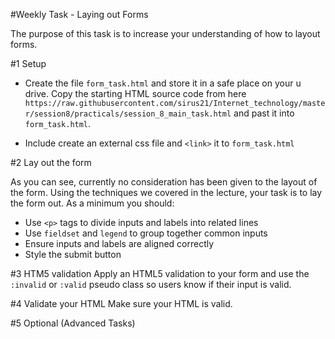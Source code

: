 
#Weekly Task - Laying out Forms
The purpose of this task is to increase your understanding of how to layout forms. 

#1 Setup

- Create the file `form_task.html` and store it in a safe place on your u drive. Copy the starting HTML source code from here `https://raw.githubusercontent.com/sirus21/Internet_technology/master/session8/practicals/session_8_main_task.html`and past it into `form_task.html`.

- Include create an external css file and `<link>` it to `form_task.html`



#2 Lay out the form

As you can see, currently no consideration has been given to the layout of the form. Using the techniques we covered in the lecture, your task is to lay the form out. As a minimum you should:

* Use `<p>` tags to divide inputs and labels into related lines
* Use `fieldset` and `legend` to group together common inputs
* Ensure inputs and labels are aligned correctly
* Style the submit button

#3 HTM5 validation
Apply an HTML5 validation to your form and use the `:invalid` or `:valid`  pseudo class so users know if their input is valid.  

#4 Validate your HTML
Make sure your HTML is valid.


#5 Optional (Advanced Tasks)





